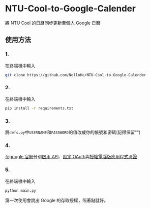 # NTU-Cool-to-Google-Calender

將 NTU Cool 的日曆同步更新至個人 Google 日曆

## 使用方法
### 1.
在終端機中輸入
```bash
git clone https://github.com/NelloHo/NTU-Cool-to-Google-Calender
```

### 2.
在終端機中輸入
```bash
pip install -r requirements.txt
```

### 3.
將`defs.py`中`USERNAME`和`PASSWORD`的值改成你的帳號和密碼(記得保留"")

### 4.
至[google 官網](https://developers.google.com/calendar/api/quickstart/python?hl=zh-tw)分別[啟用 API](https://developers.google.com/calendar/api/quickstart/python?hl=zh-tw#enable_the_api)、[設定 OAuth](https://developers.google.com/calendar/api/quickstart/python?hl=zh-tw#configure_the_oauth_consent_screen)與[授權電腦版應用程式憑證](https://developers.google.com/calendar/api/quickstart/python?hl=zh-tw#authorize_credentials_for_a_desktop_application)


### 5. 
在終端機中輸入
```bash
python main.py
```
第一次使用會跳出 Google 的存取授權，照著點就好。

